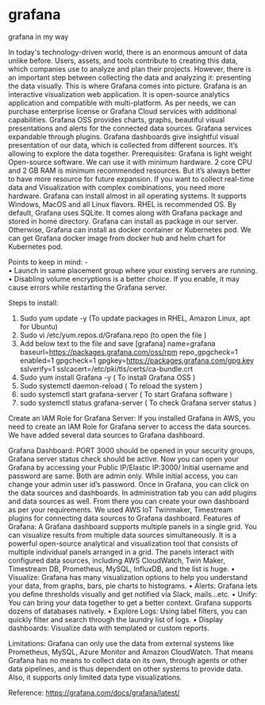 # grafana
grafana in my way

  In today's technology-driven world, there is an enormous amount of data unlike before. Users, assets, and tools contribute to creating this data, which companies use to analyze and plan their projects. However, there is an important step between collecting the data and analyzing it: presenting the data visually. This is where Grafana comes into picture.
  Grafana is an interactive visualization web application. It is open-source analytics application and compatible with multi-platform. As per needs, we can purchase enterprise license or Grafana Cloud services with additional capabilities. Grafana OSS provides charts, graphs, beautiful visual presentations and alerts for the connected data sources. Grafana services expandable through plugins. Grafana dashboards give insightful visual presentation of our data, which is collected from different sources. It’s allowing to explore the data together. 
Prerequisites:
	Grafana is light weight Open-source software. We can use it with minimum hardware. 2 core CPU and 2 GB RAM is minimum recommended resources. But it’s always better to have more resource for future expansion. If you want to collect real-time data and Visualization with complex combinations, you need more hardware. Grafana can install almost in all operating systems. It supports Windows, MacOS and all Linux flavors. RHEL is recommended OS. By default, Grafana uses SQLite. It comes along with Grafana package and stored in home directory. Grafana can install as package in our server. Otherwise, Grafana can install as docker container or Kubernetes pod. We can get Grafana docker image from docker hub and helm chart for Kubernetes pod. 

Points to keep in mind: -  
•	Launch in same placement group where your existing servers are running.
•	Disabling volume encryptions is a better choice. If you enable, it may cause errors while restarting the Grafana server.

Steps to install: 
1.	Sudo yum update -y  (To update packages in RHEL, Amazon Linux, apt for Ubuntu)
2.	Sudo vi /etc/yum.repos.d/Grafana.repo 		(to open the file )
3.	Add below text to the file and save
[grafana]
name=grafana
baseurl=https://packages.grafana.com/oss/rpm
repo_gpgcheck=1
enabled=1
gpgcheck=1
gpgkey=https://packages.grafana.com/gpg.key
sslverify=1
sslcacert=/etc/pki/tls/certs/ca-bundle.crt
4.	Sudo yum install Grafana -y 	( To install Grafana OSS )
5.	Sudo systemctl daemon-reload  ( To reload the system )
6.	sudo systemctl start grafana-server ( To start Grafana software )
7.	sudo systemctl status grafana-server ( To check Grafana server status )

Create an IAM Role for Grafana Server:
	If you installed Grafana in AWS, you need to create an IAM Role for Grafana server to access the data sources. We have added several data sources to Grafana dashboard. 

Grafana Dashboard:
	PORT 3000 should be opened in your security groups, Grafana server status check should be active. Now you can open your Grafana by accessing your Public IP/Elastic IP:3000/
Initial username and password are same. Both are admin only. While initial access, you can change your admin user id’s password. Once in Grafana, you can click on the data sources and dashboards. In administration tab you can add plugins and data sources as well. From there you can create your own dashboard as per your requirements. We used AWS IoT Twinmaker, Timestream plugins for connecting data sources to Grafana dashboard.
Features of Grafana:
A Grafana dashboard supports multiple panels in a single grid. You can visualize results from multiple data sources simultaneously. It is a powerful open-source analytical and visualization tool that consists of multiple individual panels arranged in a grid. The panels interact with configured data sources, including AWS CloudWatch, Twin Maker, Timestream DB, Prometheus, MySQL, InfluxDB, and the list is huge.
•	Visualize: Grafana has many visualization options to help you understand your data, from graphs, bars, pie charts to histograms.
•	Alerts: Grafana lets you define thresholds visually and get notified via Slack, mails…etc.
•	Unify: You can bring your data together to get a better context. Grafana supports dozens of databases natively.
•	Explore Logs: Using label filters, you can quickly filter and search through the laundry list of logs.
•	Display dashboards: Visualize data with templated or custom reports.

Limitations: 
Grafana can only use the data from external systems like Prometheus, MySQL, Azure Monitor and Amazon CloudWatch. That means Grafana has no means to collect data on its own, through agents or other data pipelines, and is thus dependent on other systems to provide data. Also, it supports only limited data type visualizations.

Reference:        https://grafana.com/docs/grafana/latest/
